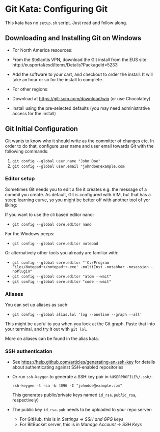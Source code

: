 # Git Kata: Configuring Git

This kata has no `setup.sh` script. Just read and follow along.

## Downloading and Installing Git on Windows

* For North America resources:
* From the Stellantis VPN, download the Git install from the EUS site: http://eusportal/esd/Items/Details?PackageId=5233 
* Add the software to your cart, and checkout to order the install. It will take an hour or so for the install to complete.


* For other regions:
* Download at https://git-scm.com/download/win (or use Chocolatey)
* Install using the pre-selected defaults (you may need administrative access for the install)


## Git Initial Configuration

Git wants to know who it should write as the committer of changes etc.
In order to do that, configure user name and user email towards Git with the following commands:

1. `git config --global user.name "John Doe"`
2. `git config --global user.email "johndoe@example.com`

### Editor setup

Sometimes Git needs you to edit a file it creates e.g. the message of a commit you create.
As default, Git is configured with VIM, but that has a steep learning curve, so you might be better off with another tool of yor liking:

If you want to use the cli based editor nano:
- `git config --global core.editor nano`

For the Windows peeps:
- `git config --global core.editor notepad`

Or alternatively other tools you already are familiar with:

- `git config --global core.editor "'C:/Program Files/Notepad++/notepad++.exe' -multiInst -notabbar -nosession -noPlugin"`
- `git config --global core.editor "atom --wait"`
- `git config --global core.editor "code --wait"`

### Aliases

You can set up aliases as such:
* `git config --global alias.lol 'log --oneline --graph --all'`

This might be useful to you when you look at the Git graph.
Paste that into your terminal, and try it out with `git lol`.

More on aliases can be found in the alias kata.

### SSH authentication

- See https://help.github.com/articles/generating-an-ssh-key for details about authenticating against SSH-enabled repositories
- Or run `ssh-keygen` to generate a SSH key pair in `%USERPROFILE%/.ssh/`:

  `ssh-keygen -t rsa -b 4096 -C "johndoe@example.com"`

  This generates public/private keys named `id_rsa.pub`/`id_rsa`, respectively)
- The public key `id_rsa.pub` needs to be uploaded to your repo server:
  - For GitHub, this is in _Settings_ -> _SSH and GPG keys_
  - For BitBucket server, this is in _Manage Account_ -> _SSH Keys_
